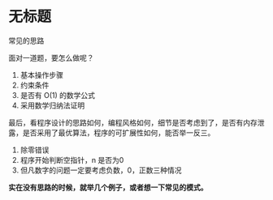 # 无标题

<!--
ID: 0dccde53-170f-4f57-9fef-49473ce75229
Status: draft
Date: 2015-11-03T00:00:00
Modified: 2020-06-23T16:02:46
wp_id: 1518
-->

常见的思路

面对一道题，要怎么做呢？

1. 基本操作步骤
2. 约束条件
3. 是否有 O(1) 的数学公式
4. 采用数学归纳法证明

最后，看程序设计的思路如何，编程风格如何，细节是否考虑到了，是否有内存泄露，是否采用了最优算法，程序的可扩展性如何，能否举一反三。

1. 除零错误
2. 程序开始判断空指针，n 是否为0
3. 但凡数字的问题一定要考虑负数，0，正数三种情况

**实在没有思路的时候，就举几个例子，或者想一下常见的模式。**